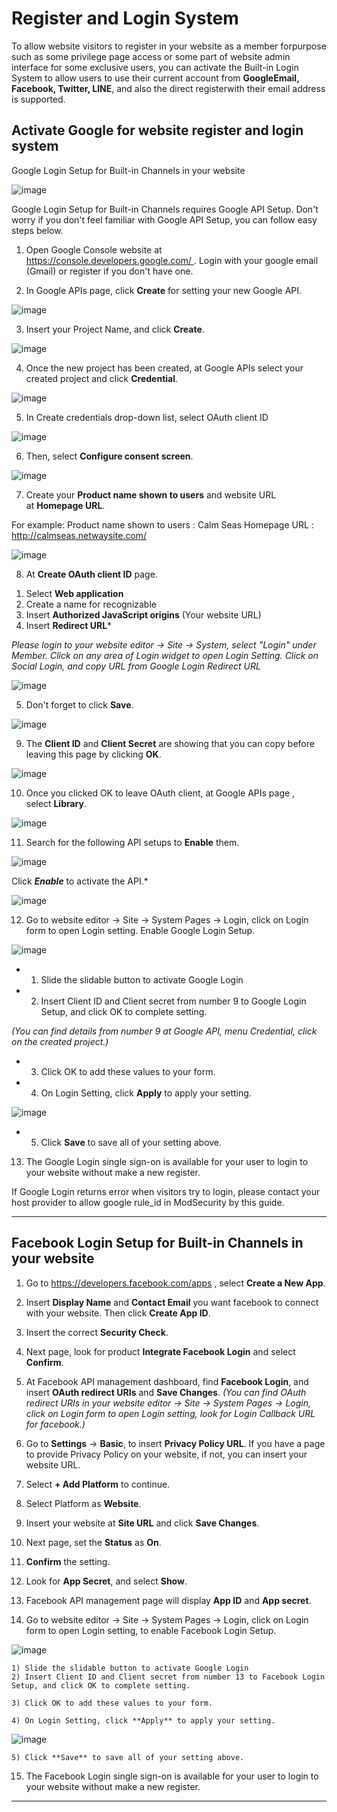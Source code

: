 # Register and Login System

To​ allow​ website​ visitor​s​ to​ register​ in​ your​ website​ as​ a​ member for​ purpose such​ as​ some​ privilege page​ access​ or​ some​ part​ of​ website​ admin​ interface for​ some​ exclusive​ users,​ you can​ activate​ the​ Built-in Login​ System​ to​ allow​ users to​ use​ their​ current​ account​ from​ **Google​ Email, Facebook, Twitter, LINE**, and​ also​ the​ direct register​ with​ their​ email​ address​ is​ support​ed.

## Activate Google for website register and login system

Google Login Setup for Built-in Channels in your website

![image](images/login_system.png)

Google Login Setup for Built-in Channels requires Google API Setup. Don't worry if you don't feel familiar with Google API Setup, you can follow easy steps below.

1. Open Google Console website at https://console.developers.google.com/ . Login with your google email (Gmail) or register if you don't have one.

2. In Google APIs page, click **Create** for setting your new Google API.

![image](images/loginSystem1.png)

3. Insert your Project Name, and click **Create**.

![image](images/step3.png)

4. Once the new project has been created, at Google APIs select your created project and click **Credential**.

![image](images/step4.png)

5. In Create credentials drop-down list, select OAuth client ID

![image](images/6.png)

6. Then, select **Configure consent screen**.

![image](images/mkt9.png)

7. Create your **Product name shown to users** and website URL at **Homepage URL**.

For example: Product name shown to users : Calm Seas
Homepage URL : http://calmseas.netwaysite.com/

![image](images/step7.png)

8. At **Create OAuth client ID** page.
1) Select **Web application**
2) Create a name for recognizable
3) Insert **Authorized JavaScript origins** (Your website URL)
4) Insert **Redirect URL***

*Please login to your website editor -> Site  -> System, select "Login" under Member. Click on any area of Login widget to open Login Setting. Click on Social Login, and copy URL from Google Login Redirect URL*

![image](images/loginSystem5.png)

5) Don't forget to click **Save**.

![image](images/loginSystem2.png)

9. The **Client ID** and **Client Secret** are showing that you can copy before leaving this page by clicking **OK**.

![image](images/mkt12.png)

10. Once you clicked OK to leave OAuth client, at Google APIs page , select **Library**.

![image](images/mkt13.png)

11. Search for the following API setups to **Enable** them.

![image](images/loginSystem3.png)

Click ***Enable*** to activate the API.*

![image](images/loginSystem4.png)

12. Go to website editor -> Site -> System Pages -> Login, click on Login form to open Login setting. Enable Google Login Setup.

![image](images/loginSystyem0.png)

- 1) Slide the slidable button to activate Google Login
- 2) Insert Client ID and Client secret from number 9 to Google Login Setup, and click OK to complete setting.

*(You can find details from number 9 at Google API, menu Credential, click on the created project.)*

- 3) Click OK to add these values to your form.

- 4) On Login Setting, click **Apply** to apply your setting.

![image](images/loginSystem6.png)

- 5) Click **Save** to save all of your setting above.

13. The Google Login single sign-on is available for your user to login to your website without make a new register.

If Google Login returns error when visitors try to login, please contact your host provider to allow google rule_id in ModSecurity by this guide. 

------------------------------------------------------------------------------

## ​Facebook Login Setup for Built-in Channels in your website

1. Go to https://developers.facebook.com/apps , select **Create a New App**.

1. Insert **Display Name** and **Contact Email** you want facebook to connect with your website. Then click **Create App ID**.

1. Insert the correct **Security Check**.

1. Next page, look for product **Integrate Facebook Login** and select **Confirm**.

1. At Facebook API management dashboard, find **Facebook Login**, and insert **OAuth redirect URIs** and **Save Changes**. *(You can find OAuth redirect URIs in your website editor -> Site -> System Pages -> Login, click on Login form to open Login setting, look for Login Callback URL for facebook.)*

1. Go to **Settings** -> **Basic**, to insert **Privacy Policy URL**. If you have a page to provide Privacy Policy on your website, if not, you can insert your website URL.

1. Select **+ Add Platform** to continue.

1. Select Platform as **Website**.

1. Insert your website at **Site URL** and click **Save Changes**.

1. Next page, set the **Status** as **On**.

1. **Confirm** the setting.

1. Look for **App Secret**, and select **Show**.

1. Facebook API management page will display **App ID** and **App secret**.

1. Go to website editor -> Site -> System Pages -> Login, click on Login form to open Login setting, to enable Facebook Login Setup.

![image](images/loginSystem01.png)

    1) Slide the slidable button to activate Google Login
    2) Insert Client ID and Client secret from number 13 to Facebook Login Setup, and click OK to complete setting.

    3) Click OK to add these values to your form.

    4) On Login Setting, click **Apply** to apply your setting.

![image](images/loginSystem6.png)

    5) Click **Save** to save all of your setting above.

15. The Facebook Login single sign-on is available for your user to login to your website without make a new register.

------------------------------------------------------------------------------
